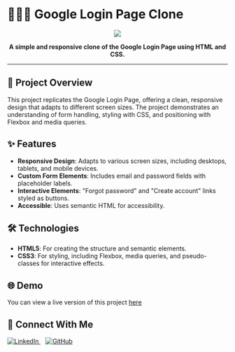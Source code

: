 # 🧑🏻‍💻 Google Login Page Clone

<p align="center">
  <img src="https://i.ibb.co/1fF0j6x/image-2.png">
</p>

<p align="center">
  <strong>A simple and responsive clone of the Google Login Page using HTML and CSS.</strong>
</p>


---

## 🚀 Project Overview

This project replicates the Google Login Page, offering a clean, responsive design that adapts to different screen sizes. The project demonstrates an understanding of form handling, styling with CSS, and positioning with Flexbox and media queries.

## ✨ Features

- **Responsive Design**: Adapts to various screen sizes, including desktops, tablets, and mobile devices.
- **Custom Form Elements**: Includes email and password fields with placeholder labels.
- **Interactive Elements**: "Forgot password" and "Create account" links styled as buttons.
- **Accessible**: Uses semantic HTML for accessibility.

## 🛠️ Technologies

- **HTML5**: For creating the structure and semantic elements.
- **CSS3**: For styling, including Flexbox, media queries, and pseudo-classes for interactive effects.

## 🌐 Demo
You can view a live version of this project <a href="https://likhithsp.github.io/cloned-websites/">here</a>

<h2>🤝 Connect With Me</h2>
<p>
  <a href="https://www.linkedin.com/in/likhithsp" target="_blank">
    <img src="https://img.icons8.com/?size=60&id=xuvGCOXi8Wyg&format=png&color=000000" alt="LinkedIn" class="icon">
  </a>
  &nbsp;&nbsp;
  <a href="https://www.github.com/LikhithSP" target="_blank">
    <img src="https://img.icons8.com/?size=60&id=46565&format=png&color=000000" alt="GitHub" class="icon">
  </a>
</p>
